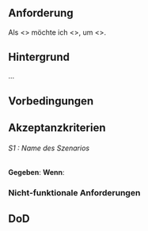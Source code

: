 # <Name>

## Anforderung

Als <> möchte ich <>, um <>.

## Hintergrund

...

## Vorbedingungen

## Akzeptanzkriterien

###### S1 : Name des Szenarios
**Gegeben**:
**Wenn**:

### Nicht-funktionale Anforderungen

## DoD